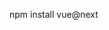 <!-- CDN -->
<script src="https://unpkg.com/vue@next"></script>

<!-- NPM / Yarn -->
npm install vue@next
